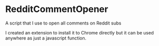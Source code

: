 # RedditCommentOpener
A script that I use to open all comments on Reddit subs

I created an extension to install it to Chrome directly but it can be used anywhere as just a javascript function.
